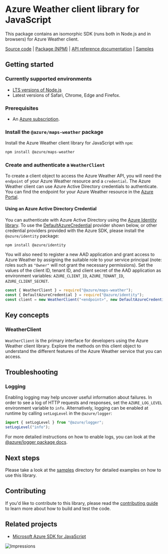 # Azure Weather client library for JavaScript

This package contains an isomorphic SDK (runs both in Node.js and in browsers) for Azure Weather client.



[Source code](https://github.com/Azure/azure-sdk-for-js/tree/master/sdk/maps/maps-weather) |
[Package (NPM)](https://www.npmjs.com/package/@azure/maps-weather) |
[API reference documentation](https://docs.microsoft.com/javascript/api/@azure/maps-weather) |
[Samples](https://github.com/Azure/azure-sdk-for-js/tree/master/sdk/maps/maps-weather/samples)

## Getting started

### Currently supported environments

- [LTS versions of Node.js](https://nodejs.org/about/releases/)
- Latest versions of Safari, Chrome, Edge and Firefox.

### Prerequisites

- An [Azure subscription][azure_sub].

### Install the `@azure/maps-weather` package

Install the Azure Weather client library for JavaScript with `npm`:

```bash
npm install @azure/maps-weather
```

### Create and authenticate a `WeatherClient`

To create a client object to access the Azure Weather API, you will need the `endpoint` of your Azure Weather resource and a `credential`. The Azure Weather client can use Azure Active Directory credentials to authenticate.
You can find the endpoint for your Azure Weather resource in the [Azure Portal][azure_portal].

#### Using an Azure Active Directory Credential

You can authenticate with Azure Active Directory using the [Azure Identity library][azure_identity]. To use the [DefaultAzureCredential][defaultazurecredential] provider shown below, or other credential providers provided with the Azure SDK, please install the `@azure/identity` package:

```bash
npm install @azure/identity
```

You will also need to register a new AAD application and grant access to Azure Weather by assigning the suitable role to your service principal (note: roles such as `"Owner"` will not grant the necessary permissions).
Set the values of the client ID, tenant ID, and client secret of the AAD application as environment variables: `AZURE_CLIENT_ID`, `AZURE_TENANT_ID`, `AZURE_CLIENT_SECRET`.

```javascript
const { WeatherClient } = require("@azure/maps-weather");
const { DefaultAzureCredential } = require("@azure/identity");
const client = new WeatherClient("<endpoint>", new DefaultAzureCredential());
```

## Key concepts

### WeatherClient

`WeatherClient` is the primary interface for developers using the Azure Weather client library. Explore the methods on this client object to understand the different features of the Azure Weather service that you can access.

## Troubleshooting

### Logging

Enabling logging may help uncover useful information about failures. In order to see a log of HTTP requests and responses, set the `AZURE_LOG_LEVEL` environment variable to `info`. Alternatively, logging can be enabled at runtime by calling `setLogLevel` in the `@azure/logger`:

```javascript
import { setLogLevel } from "@azure/logger";
setLogLevel("info");
```

For more detailed instructions on how to enable logs, you can look at the [@azure/logger package docs](https://github.com/Azure/azure-sdk-for-js/tree/master/sdk/core/logger).

## Next steps

Please take a look at the [samples](https://github.com/Azure/azure-sdk-for-js/tree/master/sdk/maps/maps-weather/samples) directory for detailed examples on how to use this library.

## Contributing

If you'd like to contribute to this library, please read the [contributing guide](https://github.com/Azure/azure-sdk-for-js/blob/master/CONTRIBUTING.md) to learn more about how to build and test the code.

## Related projects

- [Microsoft Azure SDK for JavaScript](https://github.com/Azure/azure-sdk-for-js)

![Impressions](https://azure-sdk-impressions.azurewebsites.net/api/impressions/azure-sdk-for-js%2Fsdk%2Fmaps%2Fmaps-weather%2FREADME.png)

[azure_cli]: https://docs.microsoft.com/cli/azure
[azure_sub]: https://azure.microsoft.com/free/
[azure_sub]: https://azure.microsoft.com/free/
[azure_portal]: https://portal.azure.com
[azure_identity]: https://github.com/Azure/azure-sdk-for-js/tree/master/sdk/identity/identity
[defaultazurecredential]: https://github.com/Azure/azure-sdk-for-js/tree/master/sdk/identity/identity#defaultazurecredential
